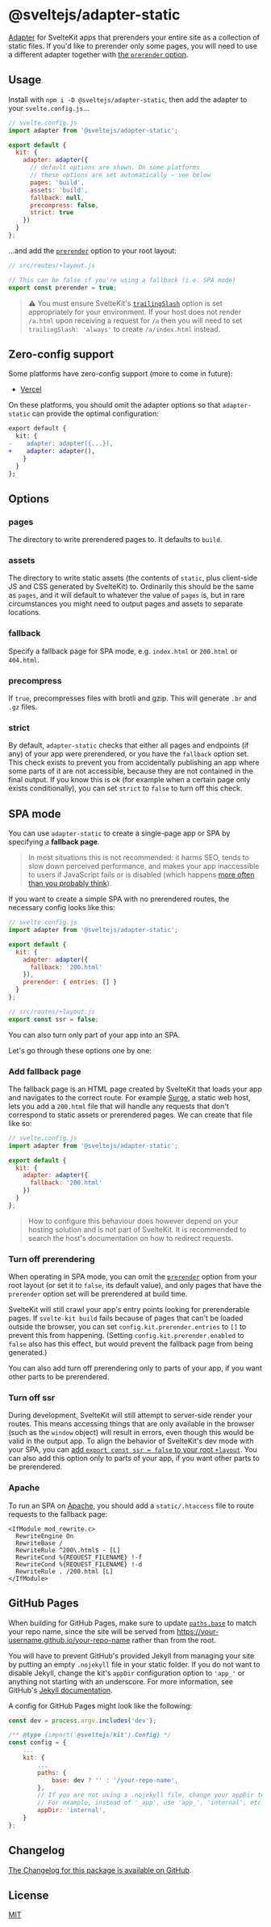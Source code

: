 # @sveltejs/adapter-static

[Adapter](https://kit.svelte.dev/docs/adapters) for SvelteKit apps that prerenders your entire site as a collection of static files. If you'd like to prerender only some pages, you will need to use a different adapter together with [the `prerender` option](https://kit.svelte.dev/docs/page-options#prerender).

## Usage

Install with `npm i -D @sveltejs/adapter-static`, then add the adapter to your `svelte.config.js`...

```js
// svelte.config.js
import adapter from '@sveltejs/adapter-static';

export default {
  kit: {
    adapter: adapter({
      // default options are shown. On some platforms
      // these options are set automatically — see below
      pages: 'build',
      assets: 'build',
      fallback: null,
      precompress: false,
      strict: true
    })
  }
};
```

...and add the [`prerender`](https://kit.svelte.dev/docs/page-options#prerender) option to your root layout:

```js
// src/routes/+layout.js

// This can be false if you're using a fallback (i.e. SPA mode)
export const prerender = true;
```

> ⚠️ You must ensure SvelteKit's [`trailingSlash`](https://kit.svelte.dev/docs/page-options#trailingslash) option is set appropriately for your environment. If your host does not render `/a.html` upon receiving a request for `/a` then you will need to set `trailingSlash: 'always'` to create `/a/index.html` instead.

## Zero-config support

Some platforms have zero-config support (more to come in future):

- [Vercel](https://vercel.com)

On these platforms, you should omit the adapter options so that `adapter-static` can provide the optimal configuration:

```diff
export default {
  kit: {
-    adapter: adapter({...}),
+    adapter: adapter(),
    }
  }
};
```

## Options

### pages

The directory to write prerendered pages to. It defaults to `build`.

### assets

The directory to write static assets (the contents of `static`, plus client-side JS and CSS generated by SvelteKit) to. Ordinarily this should be the same as `pages`, and it will default to whatever the value of `pages` is, but in rare circumstances you might need to output pages and assets to separate locations.

### fallback

Specify a fallback page for SPA mode, e.g. `index.html` or `200.html` or `404.html`.

### precompress

If `true`, precompresses files with brotli and gzip. This will generate `.br` and `.gz` files.

### strict

By default, `adapter-static` checks that either all pages and endpoints (if any) of your app were prerendered, or you have the `fallback` option set. This check exists to prevent you from accidentally publishing an app where some parts of it are not accessible, because they are not contained in the final output. If you know this is ok (for example when a certain page only exists conditionally), you can set `strict` to `false` to turn off this check.

## SPA mode

You can use `adapter-static` to create a single-page app or SPA by specifying a **fallback page**.

> In most situations this is not recommended: it harms SEO, tends to slow down perceived performance, and makes your app inaccessible to users if JavaScript fails or is disabled (which happens [more often than you probably think](https://kryogenix.org/code/browser/everyonehasjs.html)).

If you want to create a simple SPA with no prerendered routes, the necessary config looks like this:

```js
// svelte.config.js
import adapter from '@sveltejs/adapter-static';

export default {
  kit: {
    adapter: adapter({
      fallback: '200.html'
    }),
    prerender: { entries: [] }
  }
};
```

```js
// src/routes/+layout.js
export const ssr = false;
```

You can also turn only part of your app into an SPA.

Let's go through these options one by one:

### Add fallback page

The fallback page is an HTML page created by SvelteKit that loads your app and navigates to the correct route. For example [Surge](https://surge.sh/help/adding-a-200-page-for-client-side-routing), a static web host, lets you add a `200.html` file that will handle any requests that don't correspond to static assets or prerendered pages. We can create that file like so:

```js
// svelte.config.js
import adapter from '@sveltejs/adapter-static';

export default {
  kit: {
    adapter: adapter({
      fallback: '200.html'
    })
  }
};
```

> How to configure this behaviour does however depend on your hosting solution and is not part of SvelteKit. It is recommended to search the host's documentation on how to redirect requests.

### Turn off prerendering

When operating in SPA mode, you can omit the [`prerender`](https://kit.svelte.dev/docs/page-options#prerender) option from your root layout (or set it to `false`, its default value), and only pages that have the `prerender` option set will be prerendered at build time.

SvelteKit will still crawl your app's entry points looking for prerenderable pages. If `svelte-kit build` fails because of pages that can't be loaded outside the browser, you can set `config.kit.prerender.entries` to `[]` to prevent this from happening. (Setting `config.kit.prerender.enabled` to `false` also has this effect, but would prevent the fallback page from being generated.)

You can also add turn off prerendering only to parts of your app, if you want other parts to be prerendered.

### Turn off ssr

During development, SvelteKit will still attempt to server-side render your routes. This means accessing things that are only available in the browser (such as the `window` object) will result in errors, even though this would be valid in the output app. To align the behavior of SvelteKit's dev mode with your SPA, you can [add `export const ssr = false` to your root `+layout`](https://kit.svelte.dev/docs/page-options#ssr). You can also add this option only to parts of your app, if you want other parts to be prerendered.

### Apache

To run an SPA on [Apache](https://httpd.apache.org/), you should add a `static/.htaccess` file to route requests to the fallback page:

```
<IfModule mod_rewrite.c>
  RewriteEngine On
  RewriteBase /
  RewriteRule ^200\.html$ - [L]
  RewriteCond %{REQUEST_FILENAME} !-f
  RewriteCond %{REQUEST_FILENAME} !-d
  RewriteRule . /200.html [L]
</IfModule>
```

## GitHub Pages

When building for GitHub Pages, make sure to update [`paths.base`](https://kit.svelte.dev/docs/configuration#paths) to match your repo name, since the site will be served from <https://your-username.github.io/your-repo-name> rather than from the root.

You will have to prevent GitHub's provided Jekyll from managing your site by putting an empty `.nojekyll` file in your static folder. If you do not want to disable Jekyll, change the kit's `appDir` configuration option to `'app_'` or anything not starting with an underscore. For more information, see GitHub's [Jekyll documentation](https://docs.github.com/en/pages/setting-up-a-github-pages-site-with-jekyll/about-github-pages-and-jekyll#configuring-jekyll-in-your-github-pages-site).

A config for GitHub Pages might look like the following:

```js
const dev = process.argv.includes('dev');

/** @type {import('@sveltejs/kit').Config} */
const config = {
	...
	kit: {
		...
		paths: {
			base: dev ? '' : '/your-repo-name',
		},
		// If you are not using a .nojekyll file, change your appDir to something not starting with an underscore.
		// For example, instead of '_app', use 'app_', 'internal', etc.
		appDir: 'internal',
	}
};
```

## Changelog

[The Changelog for this package is available on GitHub](https://github.com/sveltejs/kit/blob/master/packages/adapter-static/CHANGELOG.md).

## License

[MIT](LICENSE)
